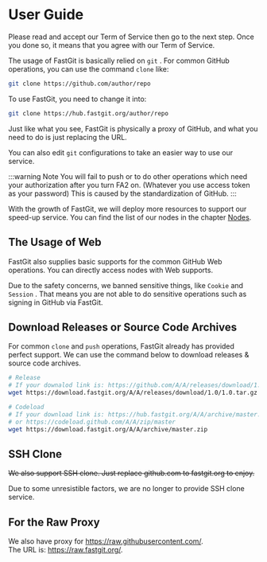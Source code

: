 # User Guide

Please read and accept our Term of Service then go to the next step. Once you done so, it means that you agree with our Term of Service.

The usage of FastGit is basically relied on `git` . For common GitHub operations, you can use the command `clone` like:

```bash
git clone https://github.com/author/repo
```

To use FastGit, you need to change it into:

```bash
git clone https://hub.fastgit.org/author/repo
```

Just like what you see, FastGit is physically a proxy of GitHub, and what you need to do is just replacing the URL.

You can also edit `git` configurations to take an easier way to use our service.

:::warning Note
You will fail to push or to do other operations which need your authorization after you turn FA2 on. (Whatever you use access token as your password) This is caused by the standardization of GitHub.
:::

With the growth of FastGit, we will deploy more resources to support our speed-up service. You can find the list of our nodes in the chapter [Nodes](../en-us/node.html).

## The Usage of Web

FastGit also supplies basic supports for the common GitHub Web operations. You can directly access nodes with Web supports.

Due to the safety concerns, we banned sensitive things, like `Cookie` and `Session` . That means you are not able to do sensitive operations such as signing in GitHub via FastGit.

## Download Releases or Source Code Archives

For common `clone` and `push` operations, FastGit already has provided perfect support. We can use the command below to download releases & source code archives.

```bash
# Release
# If your downalod link is: https://github.com/A/A/releases/download/1.0/1.0.tar.gz , then you use:
wget https://download.fastgit.org/A/A/releases/download/1.0/1.0.tar.gz

# Codeload
# If your download link is: https://hub.fastgit.org/A/A/archive/master.zip
# or https://codeload.github.com/A/A/zip/master
wget https://download.fastgit.org/A/A/archive/master.zip
```

## SSH Clone

~~We also support SSH clone. Just replace github.com to fastgit.org to enjoy.~~

Due to some unresistible factors, we are no longer to provide SSH clone service.

## For the Raw Proxy

We also have proxy for <https://raw.githubusercontent.com/>.  
The URL is: <https://raw.fastgit.org/>.
